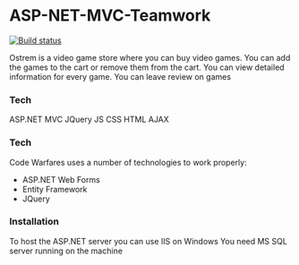 # ASP-NET-MVC-Teamwork
[![Build status](https://ci.appveyor.com/api/projects/status/6j7ug6uprgw6qaft?svg=true)](https://ci.appveyor.com/project/Merhatt/asp-net-mvc-teamwork)

Ostrem is a video game store where you can buy video games.
You can add the games to the cart or remove them from the cart.
You can view detailed information for every game.
You can leave review on games

### Tech
ASP.NET MVC
JQuery
JS
CSS
HTML
AJAX

### Tech
Code Warfares uses a number of technologies to work properly:

* ASP.NET Web Forms
* Entity Framework
* JQuery

### Installation

To host the ASP.NET server you can use IIS on Windows
You need MS SQL server running on the machine
